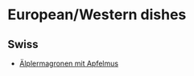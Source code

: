 # European/Western dishes

## Swiss
- [Älplermagronen mit Apfelmus](aelplermagronen-mit-apfelmus.md)
